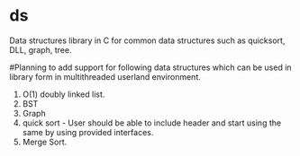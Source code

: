 # ds
Data structures library in C for common data structures such as quicksort, DLL, graph, tree.

#Planning to add support for following data structures which can be used in library form in multithreaded userland environment.

1) O(1) doubly linked list.
2) BST
3) Graph
4) quick sort - User should be able to include header and start using the same by using provided interfaces.
5) Merge Sort.


